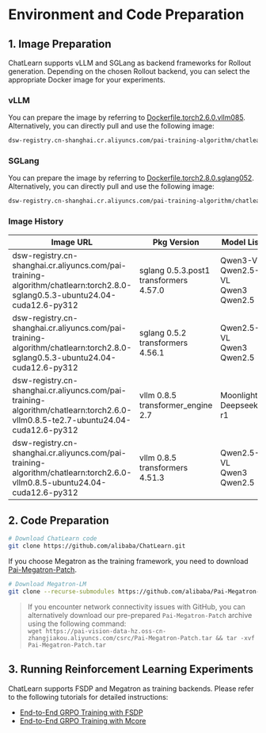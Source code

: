 # Environment and Code Preparation

## 1. Image Preparation

ChatLearn supports vLLM and SGLang as backend frameworks for Rollout generation. Depending on the chosen Rollout backend, you can select the appropriate Docker image for your experiments.

### vLLM

You can prepare the image by referring to [Dockerfile.torch2.6.0.vllm085](https://github.com/alibaba/ChatLearn/blob/main/docker/torch/Dockerfile.torch2.6.0.vllm085). Alternatively, you can directly pull and use the following image:

```bash
dsw-registry.cn-shanghai.cr.aliyuncs.com/pai-training-algorithm/chatlearn:torch2.6.0-vllm0.8.5-ubuntu24.04-cuda12.6-py312
```

### SGLang

You can prepare the image by referring to [Dockerfile.torch2.8.0.sglang052](https://github.com/alibaba/ChatLearn/blob/main/docker/torch/Dockerfile.torch2.8.0.sglang053). Alternatively, you can directly pull and use the following image:

```bash
dsw-registry.cn-shanghai.cr.aliyuncs.com/pai-training-algorithm/chatlearn:torch2.8.0-sglang0.5.3-ubuntu24.04-cuda12.6-py312
```
### Image History

| Image URL                                                    | Pkg Version                                    | Model List                                   |
| ------------------------------------------------------------ | ----------------------------------------- | ------------------------------------------ |
| dsw-registry.cn-shanghai.cr.aliyuncs.com/pai-training-algorithm/chatlearn:torch2.8.0-sglang0.5.3-ubuntu24.04-cuda12.6-py312 | sglang 0.5.3.post1<br>transformers 4.57.0 | Qwen3-VL<br>Qwen2.5-VL<br>Qwen3<br>Qwen2.5 |
| dsw-registry.cn-shanghai.cr.aliyuncs.com/pai-training-algorithm/chatlearn:torch2.8.0-sglang0.5.3-ubuntu24.04-cuda12.6-py312 | sglang 0.5.2<br>transformers 4.56.1       | Qwen2.5-VL<br>Qwen3<br>Qwen2.5             |
| dsw-registry.cn-shanghai.cr.aliyuncs.com/pai-training-algorithm/chatlearn:torch2.6.0-vllm0.8.5-te2.7-ubuntu24.04-cuda12.6-py312 | vllm 0.8.5<br>transformer_engine 2.7      | Moonlight<br>Deepseek-r1                   |
| dsw-registry.cn-shanghai.cr.aliyuncs.com/pai-training-algorithm/chatlearn:torch2.6.0-vllm0.8.5-ubuntu24.04-cuda12.6-py312 | vllm 0.8.5<br>transformers 4.51.3         | Qwen2.5-VL<br>Qwen3<br/>Qwen2.5            |

## 2. Code Preparation

```bash
# Download ChatLearn code
git clone https://github.com/alibaba/ChatLearn.git
```

If you choose Megatron as the training framework, you need to download [Pai-Megatron-Patch](https://github.com/alibaba/Pai-Megatron-Patch).

```bash
# Download Megatron-LM
git clone --recurse-submodules https://github.com/alibaba/Pai-Megatron-Patch.git
```

> If you encounter network connectivity issues with GitHub, you can alternatively download our pre-prepared `Pai-Megatron-Patch` archive using the following command:  
`wget https://pai-vision-data-hz.oss-cn-zhangjiakou.aliyuncs.com/csrc/Pai-Megatron-Patch.tar && tar -xvf Pai-Megatron-Patch.tar`

## 3. Running Reinforcement Learning Experiments

ChatLearn supports FSDP and Megatron as training backends. Please refer to the following tutorials for detailed instructions:

- [End-to-End GRPO Training with FSDP](https://github.com/alibaba/ChatLearn/blob/main/docs/en/tutorial/tutorial_grpo_fsdp.md)
- [End-to-End GRPO Training with Mcore](https://github.com/alibaba/ChatLearn/blob/main/docs/en/tutorial/tutorial_grpo_mcore.md)